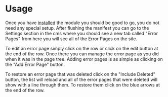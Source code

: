Usage
========================
Once you have [installed](../../README.md#installation) the module you should be good to go, you do not need any special setup. After flushing the manifest you can go to the Settings section in the cms where you should see a new tab called "Error Pages" from here you will see all of the Error Pages on the site.

To edit an error page simply click on the row or click on the edit button at the end of the row. Once there you can manage the error page as you did when it was in the page tree. Adding error pages is as simple as clicking on the "Add Error Page" button.

To restore an error page that was deleted click on the "Include Deleted" button, the list will reload and all of the error pages that were deleted will show with a line through them. To restore them click on the blue arrows at the end of the row.
